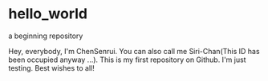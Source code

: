 # hello_world
a beginning repository

Hey, everybody,
I'm ChenSenrui. You can also call me Siri-Chan(This ID has been occupied anyway ...).
This is my first repository on Github. I'm just testing.
Best wishes to all!

